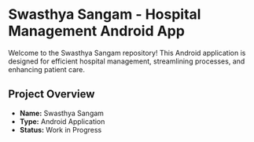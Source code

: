 # Swasthya Sangam - Hospital Management Android App

Welcome to the Swasthya Sangam repository! This Android application is designed for efficient hospital management, streamlining processes, and enhancing patient care.

## Project Overview

- **Name:** Swasthya Sangam
- **Type:** Android Application
- **Status:** Work in Progress
